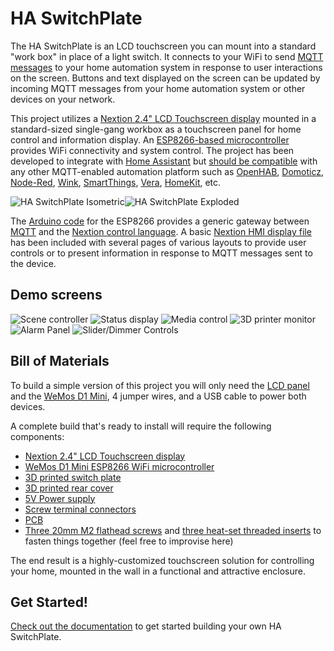 # HA SwitchPlate

The HA SwitchPlate is an LCD touchscreen you can mount into a standard "work box" in place of a light switch.  It connects to your WiFi to send [MQTT messages](https://en.wikipedia.org/wiki/MQTT) to your home automation system in response to user interactions on the screen.  Buttons and text displayed on the screen can be updated by incoming MQTT messages from your home automation system or other devices on your network.

This project utilizes a [Nextion 2.4" LCD Touchscreen display](https://www.itead.cc/nextion-nx3224t024.html) mounted in a standard-sized single-gang workbox as a touchscreen panel for home control and information display.  An [ESP8266-based microcontroller](https://wiki.wemos.cc/products:d1:d1_mini) provides WiFi connectivity and system control.  The project has been developed to integrate with [Home Assistant](https://home-assistant.io/) but [should be compatible](Documentation/06_MQTT_Control.md) with any other MQTT-enabled automation platform such as [OpenHAB](https://github.com/openhab/openhab1-addons/wiki/MQTT-Binding), [Domoticz](https://www.domoticz.com/wiki/MQTT), [Node-Red](http://noderedguide.com/tag/mqtt/), [Wink](https://github.com/danielolson13/wink-mqtt), [SmartThings](https://github.com/stjohnjohnson/smartthings-mqtt-bridge), [Vera](https://github.com/jonferreira/vera-mqtt), [HomeKit](https://www.npmjs.com/package/homekit2mqtt), etc.

![HA SwitchPlate Isometric](https://github.com/aderusha/HASwitchPlate/blob/master/Documentation/Images/HASwitchPlate_Techpen-Isometric.png?raw=true)![HA SwitchPlate Exploded](https://github.com/aderusha/HASwitchPlate/blob/master/Documentation/Images/HASwitchPlate-animation-Explosion.gif?raw=true)

The [Arduino code](Arduino_Sketch) for the ESP8266 provides a generic gateway between [MQTT](https://en.wikipedia.org/wiki/MQTT) and the [Nextion control language](https://www.itead.cc/wiki/Nextion_Instruction_Set).  A basic [Nextion HMI display file](Nextion_HMI) has been included with several pages of various layouts to provide user controls or to present information in response to MQTT messages sent to the device.

## Demo screens

![Scene controller](https://github.com/aderusha/HASwitchPlate/blob/master/Documentation/Images/HASwitchPlate_Demo_SceneController.png?raw=true) ![Status display](https://github.com/aderusha/HASwitchPlate/blob/master/Documentation/Images/HASwitchPlate_Demo_Status.png?raw=true) ![Media control](https://github.com/aderusha/HASwitchPlate/blob/master/Documentation/Images/HASwitchPlate_Demo_Media.png?raw=true) ![3D printer monitor](https://github.com/aderusha/HASwitchPlate/blob/master/Documentation/Images/HASwitchPlate_Demo_PrintStatus.png?raw=true) ![Alarm Panel](https://github.com/aderusha/HASwitchPlate/blob/master/Documentation/Images/HASwitchPlate_Demo_AlarmPanel.png?raw=true) ![Slider/Dimmer Controls](https://github.com/aderusha/HASwitchPlate/blob/master/Documentation/Images/HASwitchPlate_Demo_Dimmers.png?raw=true)

## Bill of Materials

To build a simple version of this project you will only need the [LCD panel]((https://www.itead.cc/nextion-nx3224t024.html)) and the [WeMos D1 Mini]((https://wiki.wemos.cc/products:d1:d1_mini)), 4 jumper wires, and a USB cable to power both devices.

A complete build that's ready to install will require the following components:

* [Nextion 2.4" LCD Touchscreen display](https://www.itead.cc/nextion-nx3224t024.html)
* [WeMos D1 Mini ESP8266 WiFi microcontroller](https://wiki.wemos.cc/products:d1:d1_mini)
* [3D printed switch plate](https://github.com/aderusha/HASwitchPlate/blob/master/3D_Printable_Models/HASwitchPlate_front.stl)
* [3D printed rear cover](https://github.com/aderusha/HASwitchPlate/blob/master/3D_Printable_Models/HASwitchPlate_rear.stl)
* [5V Power supply](https://www.findchips.com/search/IRM-03-5)
* [Screw terminal connectors](https://www.amazon.com/gp/product/B011QFLS0S)
* [PCB](PCB/)
* [Three 20mm M2 flathead screws](https://www.amazon.com/Stainless-Machine-Finish-Phillips-Threads/dp/B000FN3Q94) and [three heat-set threaded inserts](https://www.amazon.com/uxcell-Female-Knurled-Threaded-Embedment/dp/B01IYWTCWW) to fasten things together (feel free to improvise here)

The end result is a highly-customized touchscreen solution for controlling your home, mounted in the wall in a functional and attractive enclosure.

## Get Started!

[Check out the documentation](Documentation/) to get started building your own HA SwitchPlate.